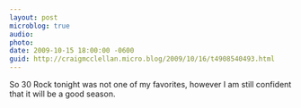 ```yaml
---
layout: post
microblog: true
audio: 
photo: 
date: 2009-10-15 18:00:00 -0600
guid: http://craigmcclellan.micro.blog/2009/10/16/t4908540493.html
---
```

So 30 Rock tonight was not one of my favorites, however I am still confident that it will be a good season.
